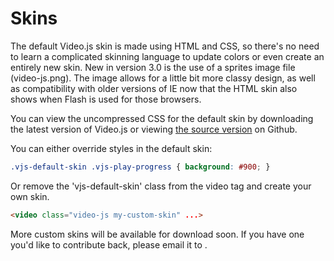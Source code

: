 Skins
=====

The default Video.js skin is made using HTML and CSS, so there's no need to learn a complicated skinning language to update colors or even create an entirely new skin. New in version 3.0 is the use of a sprites image file (video-js.png). The image allows for a little bit more classy design, as well as compatibility with older versions of IE now that the HTML skin also shows when Flash is used for those browsers.

You can view the uncompressed CSS for the default skin by downloading the latest version of Video.js or viewing [the source version](https://github.com/zencoder/video-js/blob/master/design/video-js.css) on Github.

You can either override styles in the default skin:

```css
.vjs-default-skin .vjs-play-progress { background: #900; }
```

Or remove the 'vjs-default-skin' class from the video tag and create your own skin.

```html
<video class="video-js my-custom-skin" ...>
```

More custom skins will be available for download soon. If you have one you'd like to contribute back, please email it to <script type="text/javascript">eval(decodeURIComponent('%64%6f%63%75%6d%65%6e%74%2e%77%72%69%74%65%28%27%3c%61%20%68%72%65%66%3d%22%6d%61%69%6c%74%6f%3a%73%6b%69%6e%73%40%76%69%64%65%6f%6a%73%2e%63%6f%6d%22%3e%73%6b%69%6e%73%40%76%69%64%65%6f%6a%73%2e%63%6f%6d%3c%2f%61%3e%27%29%3b'))</script>.

